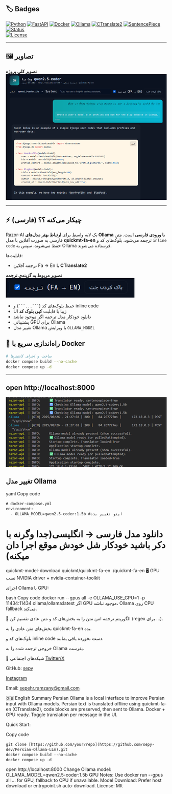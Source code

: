 ## 🏷️ Badges
[![Python](https://img.shields.io/badge/python-3.12-blue)](https://www.python.org/)
[![FastAPI](https://img.shields.io/badge/FastAPI-0.100-green)](https://github.com/tiangolo/fastapi)
[![Docker](https://img.shields.io/badge/Docker-24.0-blue)](https://www.docker.com/)
[![Ollama](https://img.shields.io/badge/Ollama-latest-lightgrey)](https://github.com/ollama/ollama)
[![CTranslate2](https://img.shields.io/badge/CTranslate2-2.15-darkblue)](https://github.com/OpenNMT/CTranslate2)
[![SentencePiece](https://img.shields.io/badge/SentencePiece-0.1-darkred)](https://github.com/google/sentencepiece)
[![Status](https://img.shields.io/badge/status-MVP%20/Testing-yellow)](https://github.com/your-username/your-repo)  
[![License](https://img.shields.io/badge/license-MIT-lightgrey)](https://opensource.org/licenses/MIT)

---

## 🖼️ تصاویر

**تصویر کلی پروژه**  
![Project Overview](assets/1.png)


---

## ⚡ چیکار می‌کنه ؟؟ (فارسی)

Razor-AI یک لایه واسط برای **ارتباط بهتر مدل‌های Ollama با ورودی فارسی** است. متن فارسی به صورت آفلاین با مدل **quickmt-fa-en** ترجمه می‌شود، بلوک‌های کد و `inline code` حفظ می‌شوند، سپس به Ollama فرستاده می‌شوند.  

قابلیت‌ها:
- ترجمه آفلاین Fa → En با **CTranslate2**

**تصویر مربوط به گزینه‌ی ترجمه**  
![Translation Option](assets/2.png)

- حفظ بلوک‌های کد (` ```...``` `) و inline code
- UI زیبا با قابلیت **کپی بلوک کد**
- دانلود خودکار مدل ترجمه اگر موجود نباشد
- پشتیبانی GPU برای Ollama
- تغییر مدل Ollama با ویرایش `OLLAMA_MODEL`



## 🚀 راه‌اندازی سریع با Docker

```bash
# ساخت و اجرای کانتینرها
docker compose build --no-cache
docker compose up -d
```
---
open http://localhost:8000
---


![Translation Option](assets/3.png)

## تغییر مدل Ollama

 yaml
Copy code
```
# docker-compose.yml
environment:
  - OLLAMA_MODEL=qwen2.5-coder:1.5b #اینو تغییر بده
```





# دانلود مدل فارسی → انگلیسی(جدا وگرنه با دکر باشید خودکار شل خودش موقع اجرا دان میکنه)
quickmt-model-download quickmt/quickmt-fa-en ./quickmt-fa-en
🖥️ GPU
نصب NVIDIA driver + nvidia-container-toolkit

اجرای Ollama با GPU:

bash
Copy code
docker run --gpus all -e OLLAMA_USE_GPU=1 -p 11434:11434 ollama/ollama:latest
اگر GPU موجود نباشد، Ollama روی CPU fallback می‌کند.

🧩 الگوریتم ترجمه امن
متن را به بخش‌های کد و متن عادی تقسیم کن (regex برای ...).

بخش‌های متن عادی را به quickmt-fa-en بده.

بلوک‌های کد و inline code دست نخورده باقی بمانند.

خروجی ترجمه شده را به Ollama بفرست.

📝 شبکه‌های اجتماعی
[Twitter/X](x.com/sepy_dev)

GitHub: [sepy](https://github.com/sepy-dev/)

[Instagram](instagram.com/sepehr.ramzany)

Email: sepehr.ramzany@gmail.com

🇬🇧 English Summary
Persian Ollama is a local interface to improve Persian input with Ollama models. Persian text is translated offline using quickmt-fa-en (CTranslate2), code blocks are preserved, then sent to Ollama. Docker + GPU ready. Toggle translation per message in the UI.

Quick Start:


Copy code
```
git clone [https://github.com/your/repo](https://github.com/sepy-dev/Persian-Ollama-LLm).git
docker compose build --no-cache
docker compose up -d
```
open http://localhost:8000
Change Ollama model: OLLAMA_MODEL=qwen2.5-coder:1.5b
GPU Notes: Use docker run --gpus all ... for GPU, fallback to CPU if unavailable.
Model Download: Prefer host download or entrypoint.sh auto-download.
License: MIt


